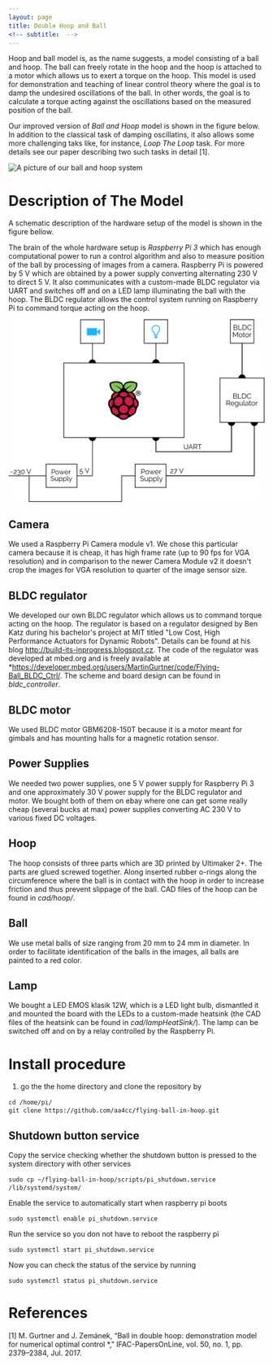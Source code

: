 ```yaml
---
layout: page
title: Double Hoop and Ball
<!-- subtitle:  -->
---
```


Hoop and ball model is, as the name suggests, a model consisting of a ball and hoop. The ball can freely rotate in the hoop and the hoop is attached to a motor which allows us to exert a torque on the hoop. This model is used for demonstration and teaching of linear control theory where the goal is to damp the undesired oscillations of the ball. In other words, the goal is to calculate a torque acting against the oscillations based on the measured position of the ball.

Our improved version of *Ball and Hoop* model is shown in the figure below. In addition to the classical task of damping oscillatins, it also allows some more challenging taks like, for instance, *Loop The Loop* task. For more details see our paper describing two such tasks in detail [1].

![A picture of our ball and hoop system](img/desc.png)

# Description of The Model
A schematic description of the hardware setup of the model is shown in the figure bellow.

The brain of the whole hardware setup is *Raspberry Pi 3* which has enough computational power to run a control algorithm and also to measure position of the ball by processing of images from a camera. Raspberry Pi is powered by 5 V which are obtained by a power supply converting alternating 230 V to direct 5 V. It also communicates with a custom-made BLDC regulator via UART and switches off and on a LED lamp illuminating the ball with the hoop. The BLDC regulator allows the control system running on Raspberry Pi to command torque acting on the hoop.

![A schematic description of the model](img/scheme.png)

## Camera
We used a Raspberry Pi Camera module v1. We chose this particular camera because it is cheap, it has high frame rate (up to 90 fps for VGA resolution) and in comparison to the newer Camera Module v2 it doesn't crop the images for VGA resolution to quarter of the image sensor size.

## BLDC regulator
We developed our own BLDC regulator which allows us to command torque acting on the hoop. The regulator is based on a regulator designed by Ben Katz during his bachelor's project at MIT titled "Low Cost, High Performance Actuators for Dynamic Robots". Details can be found at his blog http://build-its-inprogress.blogspot.cz. The code of the regulator was developed at mbed.org and is freely available at *https://developer.mbed.org/users/MartinGurtner/code/Flying-Ball_BLDC_Ctrl/. The scheme and board design can be found in *bldc_controller*.

## BLDC motor
We used BLDC motor GBM6208-150T because it is a motor meant for gimbals and has mounting halls for a magnetic rotation sensor.

## Power Supplies
We needed two power supplies, one 5 V power supply for Raspberry Pi 3 and one approximately 30 V power supply for the BLDC regulator and motor. We bought both of them on ebay where one can get some really cheap (several bucks at max) power supplies converting AC 230 V to various fixed DC voltages. 

## Hoop
The hoop consists of three parts which are 3D printed by Ultimaker 2+. The parts are glued screwed together. Along inserted rubber o-rings along the circumference where the ball is in contact with the hoop in order to increase friction and thus prevent slippage of the ball. CAD files of the hoop can be found in *cad/hoop/*.

## Ball
We use metal balls of size ranging from 20 mm to 24 mm in diameter. In order to facilitate identification of the balls in the images, all balls are painted to a red color.

## Lamp
We bought a LED EMOS klasik 12W, which is a LED light bulb, dismantled it and mounted the board with the LEDs to a custom-made heatsink (the CAD files of the heatsink can be found in *cad/lampHeatSink/*). The lamp can be switched off and on by a relay controlled by the Raspberry Pi.

# Install procedure
1) go the the home directory and clone the repository by
```
cd /home/pi/
git clone https://github.com/aa4cc/flying-ball-in-hoop.git
```

## Shutdown button service
Copy the service checking whether the shutdown button is pressed to the system directory with other services
```
sudo cp ~/flying-ball-in-hoop/scripts/pi_shutdown.service /lib/systemd/system/
``` 

Enable the service to automatically start when raspberry pi boots
```
sudo systemctl enable pi_shutdown.service
```
Run the service so you don not have to reboot the raspberry pi
```
sudo systemctl start pi_shutdown.service
```
Now you can check the status of the service by running
```
sudo systemctl status pi_shutdown.service
```


# References
[1] M. Gurtner and J. Zemánek, “Ball in double hoop: demonstration model for numerical optimal control *,” IFAC-PapersOnLine, vol. 50, no. 1, pp. 2379–2384, Jul. 2017.